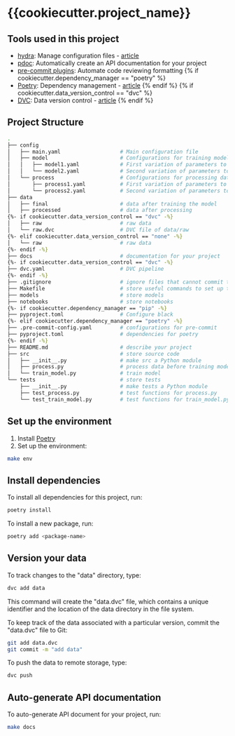 # {{cookiecutter.project_name}}

## Tools used in this project
* [hydra](https://hydra.cc/): Manage configuration files - [article](https://mathdatasimplified.com/stop-hard-coding-in-a-data-science-project-use-configuration-files-instead/)
* [pdoc](https://github.com/pdoc3/pdoc): Automatically create an API documentation for your project
* [pre-commit plugins](https://pre-commit.com/): Automate code reviewing formatting
{% if cookiecutter.dependency_manager == "poetry" %}
* [Poetry](https://towardsdatascience.com/how-to-effortlessly-publish-your-python-package-to-pypi-using-poetry-44b305362f9f): Dependency management - [article](https://mathdatasimplified.com/poetry-a-better-way-to-manage-python-dependencies/)
{% endif %}
{% if cookiecutter.data_version_control == "dvc" %}
* [DVC](https://dvc.org/): Data version control - [article](https://mathdatasimplified.com/introduction-to-dvc-data-version-control-tool-for-machine-learning-projects-2/)
{% endif %}

## Project Structure

```bash
.
├── config                      
│   ├── main.yaml                   # Main configuration file
│   ├── model                       # Configurations for training model
│   │   ├── model1.yaml             # First variation of parameters to train model
│   │   └── model2.yaml             # Second variation of parameters to train model
│   └── process                     # Configurations for processing data
│       ├── process1.yaml           # First variation of parameters to process data
│       └── process2.yaml           # Second variation of parameters to process data
├── data            
│   ├── final                       # data after training the model
│   ├── processed                   # data after processing
{%- if cookiecutter.data_version_control == "dvc" -%}
│   ├── raw                         # raw data
│   └── raw.dvc                     # DVC file of data/raw
{%- elif cookiecutter.data_version_control == "none" -%}
│   └── raw                         # raw data
{%- endif -%}
├── docs                            # documentation for your project
{%- if cookiecutter.data_version_control == "dvc" -%}
├── dvc.yaml                        # DVC pipeline
{%- endif -%}
├── .gitignore                      # ignore files that cannot commit to Git
├── Makefile                        # store useful commands to set up the environment
├── models                          # store models
├── notebooks                       # store notebooks
{%- if cookiecutter.dependency_manager == "pip" -%}
├── pyproject.toml                  # Configure black
{%- elif cookiecutter.dependency_manager == "poetry" -%}
├── .pre-commit-config.yaml         # configurations for pre-commit
├── pyproject.toml                  # dependencies for poetry
{%- endif -%}
├── README.md                       # describe your project
├── src                             # store source code
│   ├── __init__.py                 # make src a Python module 
│   ├── process.py                  # process data before training model
│   └── train_model.py              # train model
└── tests                           # store tests
    ├── __init__.py                 # make tests a Python module 
    ├── test_process.py             # test functions for process.py
    └── test_train_model.py         # test functions for train_model.py
```

## Set up the environment
1. Install [Poetry](https://python-poetry.org/docs/#installation)
2. Set up the environment:
```bash
make env 
```

## Install dependencies
To install all dependencies for this project, run:
```bash
poetry install
```

To install a new package, run:
```bash
poetry add <package-name>
```

## Version your data
To track changes to the "data" directory, type:
```bash
dvc add data
```

This command will create the "data.dvc" file, which contains a unique identifier and the location of the data directory in the file system.

To keep track of the data associated with a particular version, commit the "data.dvc" file to Git:
```bash
git add data.dvc
git commit -m "add data"
```

To push the data to remote storage, type:
```bash
dvc push 
```

## Auto-generate API documentation

To auto-generate API document for your project, run:

```bash
make docs
```
